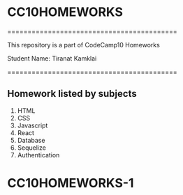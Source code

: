 # CC10HOMEWORKS
==========================================
<p> This repository is a part of CodeCamp10 Homeworks </p>
<p> Student Name: Tiranat Kamklai </p>
==========================================
<h2>Homework listed by subjects</h2>
<ol>
  <li>HTML</li>
  <li>CSS</li>
  <li>Javascript</li>
  <li>React</li>
  <li>Database</li>
  <li>Sequelize</li>
  <li>Authentication</li>
</ol>

# CC10HOMEWORKS-1
